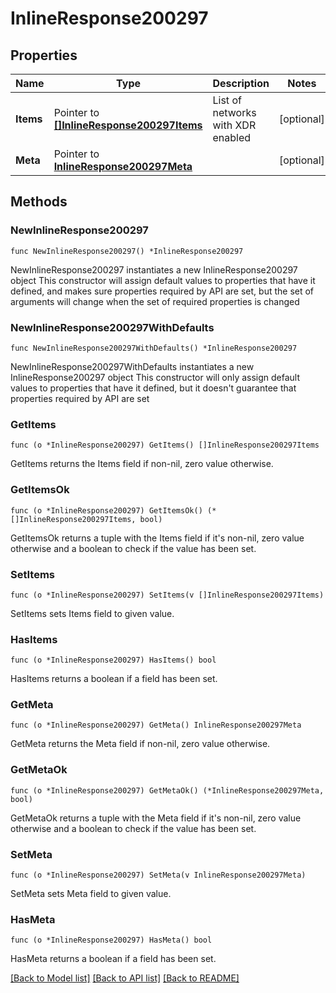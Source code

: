 # InlineResponse200297

## Properties

Name | Type | Description | Notes
------------ | ------------- | ------------- | -------------
**Items** | Pointer to [**[]InlineResponse200297Items**](InlineResponse200297Items.md) | List of networks with XDR enabled | [optional] 
**Meta** | Pointer to [**InlineResponse200297Meta**](InlineResponse200297Meta.md) |  | [optional] 

## Methods

### NewInlineResponse200297

`func NewInlineResponse200297() *InlineResponse200297`

NewInlineResponse200297 instantiates a new InlineResponse200297 object
This constructor will assign default values to properties that have it defined,
and makes sure properties required by API are set, but the set of arguments
will change when the set of required properties is changed

### NewInlineResponse200297WithDefaults

`func NewInlineResponse200297WithDefaults() *InlineResponse200297`

NewInlineResponse200297WithDefaults instantiates a new InlineResponse200297 object
This constructor will only assign default values to properties that have it defined,
but it doesn't guarantee that properties required by API are set

### GetItems

`func (o *InlineResponse200297) GetItems() []InlineResponse200297Items`

GetItems returns the Items field if non-nil, zero value otherwise.

### GetItemsOk

`func (o *InlineResponse200297) GetItemsOk() (*[]InlineResponse200297Items, bool)`

GetItemsOk returns a tuple with the Items field if it's non-nil, zero value otherwise
and a boolean to check if the value has been set.

### SetItems

`func (o *InlineResponse200297) SetItems(v []InlineResponse200297Items)`

SetItems sets Items field to given value.

### HasItems

`func (o *InlineResponse200297) HasItems() bool`

HasItems returns a boolean if a field has been set.

### GetMeta

`func (o *InlineResponse200297) GetMeta() InlineResponse200297Meta`

GetMeta returns the Meta field if non-nil, zero value otherwise.

### GetMetaOk

`func (o *InlineResponse200297) GetMetaOk() (*InlineResponse200297Meta, bool)`

GetMetaOk returns a tuple with the Meta field if it's non-nil, zero value otherwise
and a boolean to check if the value has been set.

### SetMeta

`func (o *InlineResponse200297) SetMeta(v InlineResponse200297Meta)`

SetMeta sets Meta field to given value.

### HasMeta

`func (o *InlineResponse200297) HasMeta() bool`

HasMeta returns a boolean if a field has been set.


[[Back to Model list]](../README.md#documentation-for-models) [[Back to API list]](../README.md#documentation-for-api-endpoints) [[Back to README]](../README.md)


